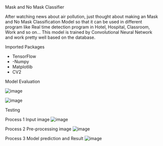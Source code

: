 Mask and No Mask Classifier

After watching news about air pollution, just thought about making an Mask and No Mask Classification Model so that it can be used in different program like Real time detection program in Hotel, Hospital, Classroom, Work and so on...
This model is trained by Convolutional Neural Network and work pretty well based on the database.

Imported Packages 
- TensorFlow
- -Numpy
- Matplotlib
- CV2


Model Evaluation

![image](https://github.com/aungkaungpyaepaing/Mask-NoMask-Classification/assets/88584127/beabef6f-4b37-4599-afcb-bb409fe0de71)

![image](https://github.com/aungkaungpyaepaing/Mask-NoMask-Classification/assets/88584127/8b0fb3a3-be26-4252-800b-b5f3b12f70b6)

Testing 

Process 1
Input image
![image](https://github.com/aungkaungpyaepaing/Mask-NoMask-Classification/assets/88584127/cc68d6ca-9496-4be5-ad77-6d43c6635b43)

Process 2
Pre-processing image
![image](https://github.com/aungkaungpyaepaing/Mask-NoMask-Classification/assets/88584127/17f09e7b-ed4a-4466-b2da-c6786aacd80e)

Process 3 
Model prediction and Result
![image](https://github.com/aungkaungpyaepaing/Mask-NoMask-Classification/assets/88584127/8f4f72da-fdb8-401d-8f03-f7524ec9c5e8)

